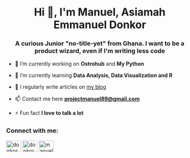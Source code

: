 <h1 align="center">Hi 👋, I'm Manuel, Asiamah Emmanuel Donkor</h1>
<h3 align="center">A curious Junior "no-title-yet" from Ghana. I want to be a product wizard, even if I'm writing less code</h3>

- 🔭 I’m currently working on **Ostrohub** and **My Python**

- 🌱 I’m currently learning **Data Analysis, Data Visualization and R**

- 📝 I regularly write articles on [my blog](https://www.asiamahemmanuel.com)

- 📫 Contact me here **projectmanuel89@gmail.com**

- ⚡ Fun fact **I love to talk a lot**

<h3 align="left">Connect with me:</h3>
<p align="left">
<a href="https://twitter.com/donkorbn" target="blank"><img align="center" src="https://raw.githubusercontent.com/rahuldkjain/github-profile-readme-generator/master/src/images/icons/Social/twitter.svg" alt="donkorbn" height="30" width="40" /></a>
<a href="https://linkedin.com/in/donkormanuel" target="blank"><img align="center" src="https://raw.githubusercontent.com/rahuldkjain/github-profile-readme-generator/master/src/images/icons/Social/linked-in-alt.svg" alt="donkormanuel" height="30" width="40" /></a>
<a href="https://fb.com/manueldigital123" target="blank"><img align="center" src="https://raw.githubusercontent.com/rahuldkjain/github-profile-readme-generator/master/src/images/icons/Social/facebook.svg" alt="manueldigital123" height="30" width="40" /></a>
</p>

